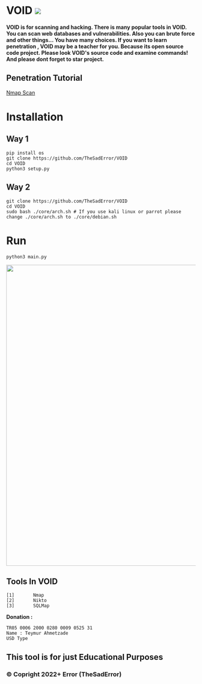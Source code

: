 # VOID ![](https://visitor-badge.glitch.me/badge?page_id=TheSadError.TheSadError)

**VOID is for scanning and hacking. There is many popular tools in VOID. You can scan web databases and vulnerabilities. Also you can brute force and other things... You have many choices. If you want to learn penetration , VOID may be a teacher for you. Because its open source code project. Please look VOID's source code and examine commands! And please dont forget to star project.**

## Penetration Tutorial 
[Nmap Scan](https://github.com/TheSadError/VOID/blob/main/core/nmap.md)

# Installation

## Way 1
```
pip install os
git clone https://github.com/TheSadError/VOID
cd VOID
python3 setup.py
```

## Way 2
```
git clone https://github.com/TheSadError/VOID
cd VOID
sudo bash ./core/arch.sh # If you use kali linux or parrot please change ./core/arch.sh to ./core/debian.sh
```

# Run
```
python3 main.py
```

<div>
  <p align="center">
    <img src="https://static.wixstatic.com/media/b34289_0b00d544f6504279b491b36616f2efe5~mv2_d_2040_1360_s_2.jpg/v1/fill/w_1000,h_667,al_c,q_90,usm_0.66_1.00_0.01/b34289_0b00d544f6504279b491b36616f2efe5~mv2_d_2040_1360_s_2.jpg" width="800"> 
  </p>
</div>

## Tools In VOID
```
[1]       Nmap
[2]       Nikto
[3]       SQLMap
```

**Donation :**
```
TR05 0006 2000 0280 0009 0525 31
Name : Teymur Ahmetzade
USD Type
```

## This tool is for just Educational Purposes

### © Copright 2022+ Error (TheSadError)
